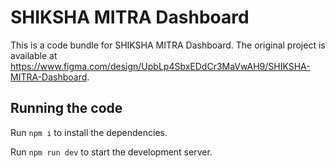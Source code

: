 
  # SHIKSHA MITRA Dashboard

  This is a code bundle for SHIKSHA MITRA Dashboard. The original project is available at https://www.figma.com/design/UpbLp4SbxEDdCr3MaVwAH9/SHIKSHA-MITRA-Dashboard.

  ## Running the code

  Run `npm i` to install the dependencies.

  Run `npm run dev` to start the development server.
  
